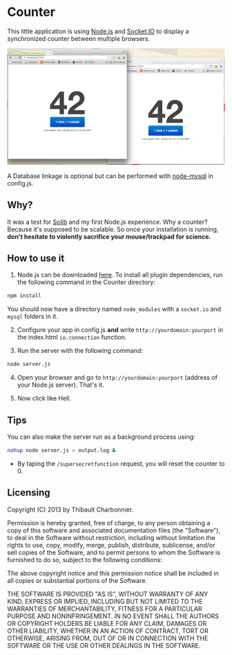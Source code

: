 # Counter
This little application is using [Node.js](http://nodejs.org/) and [Socket.IO](http://socket.io/) to display a synchronized counter between multiple browsers.

![](screen.png)

A Database linkage is optional but can be performed with [node-mysql](https://github.com/felixge/node-mysql) in config.js.

## Why?
It was a test for [Solib](https://github.com/ECE-Campus-Cluster/SoLib) and my first Node.js experience. Why a counter? Because it's supposed to be scalable. So once your installation is running, **don't hesitate to violently sacrifice your mouse/trackpad for science.**

## How to use it
1. Node.js can be downloaded [here](http://nodejs.org/download/).
To install all plugin dependencies, run the following command in the Counter directory:
```bash
npm install
```
You should now have a directory named `node_modules` with a `socket.io` and `mysql` folders in it.

2. Configure your app in config.js **and** write `http://yourdomain:yourport` in the index.html `io.connection` function.

3. Run the server with the following command:
```bash
node server.js
```

4. Open your browser and go to `http://yourdomain:yourport` (address of your Node.js server). That's it.

5. Now click like Hell.

## Tips
You can also make the server run as a background process using:
```bash
nohup node server.js > output.log &
```

* By taping the `/supersecretfunction` request, you will reset the counter to 0.

## Licensing
Copyright (C) 2013 by Thibault Charbonnier.

Permission is hereby granted, free of charge, to any person obtaining a copy of this software and associated documentation files (the "Software"), to deal in the Software without restriction, including without limitation the rights to use, copy, modify, merge, publish, distribute, sublicense, and/or sell copies of the Software, and to permit persons to whom the Software is furnished to do so, subject to the following conditions:

The above copyright notice and this permission notice shall be included in all copies or substantial portions of the Software.

THE SOFTWARE IS PROVIDED "AS IS", WITHOUT WARRANTY OF ANY KIND, EXPRESS OR IMPLIED, INCLUDING BUT NOT LIMITED TO THE WARRANTIES OF MERCHANTABILITY, FITNESS FOR A PARTICULAR PURPOSE AND NONINFRINGEMENT. IN NO EVENT SHALL THE AUTHORS OR COPYRIGHT HOLDERS BE LIABLE FOR ANY CLAIM, DAMAGES OR OTHER LIABILITY, WHETHER IN AN ACTION OF CONTRACT, TORT OR OTHERWISE, ARISING FROM, OUT OF OR IN CONNECTION WITH THE SOFTWARE OR THE USE OR OTHER DEALINGS IN THE SOFTWARE.
